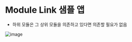 # Module Link 샘플 앱

- 하위 모듈은 그 상위 모듈을 의존하고 있다면 의존할 필요가 없음

![image](https://github.com/hogumachu/Laboratory/assets/74225754/e8903c4d-cabc-45f4-a6de-c35187539c37)

